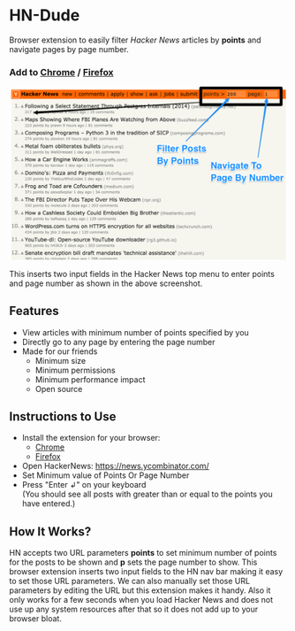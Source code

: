# HN-Dude

Browser extension to easily filter *Hacker News* articles by **points** and navigate pages by page number.

### Add to [Chrome](https://chrome.google.com/webstore/detail/hn-dude/nclnbjejcfilldajkophjpboocnijcdl) / [Firefox](https://addons.mozilla.org/en-US/firefox/addon/hn-dude/)

[![Screenshot of hackerNews with HN-Buddy](assets/hndude-scr-1-annotated.png?raw=true "HN-Dude Screenshot")](https://chrome.google.com/webstore/detail/hn-dude/nclnbjejcfilldajkophjpboocnijcdl)

This inserts two input fields in the Hacker News top menu to enter points and page number as shown in the above screenshot.

## Features

- View articles with minimum number of points specified by you
- Directly go to any page by entering the page number
- Made for our friends
    - Minimum size
    - Minimum permissions
    - Minimum performance impact
    - Open source

## Instructions to Use

- Install the extension for your browser:
  - [Chrome](https://chrome.google.com/webstore/detail/hn-dude/nclnbjejcfilldajkophjpboocnijcdl)
  - [Firefox](https://addons.mozilla.org/en-US/firefox/addon/hn-dude/)
- Open HackerNews: https://news.ycombinator.com/
- Set Minimum value of Points Or Page Number
- Press "Enter ↲" on your keyboard <br>
  (You should see all posts with greater than or equal to the points you have entered.)

## How It Works?

HN accepts two URL parameters **points** to set minimum number of points for the posts to be shown and **p** sets the page number to show.
This browser extension inserts two input fields to the HN nav bar making it easy to set those URL parameters.
We can also manually set those URL parameters by editing the URL but this extension makes it handy.
Also it only works for a few seconds when you load Hacker News and does not use up any system resources after that
so it does not add up to your browser bloat.
